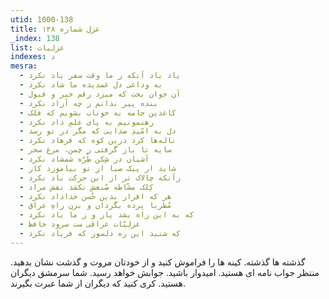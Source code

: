 ```yaml
---
utid: 1000-138
title: غزل شماره ۱۳۸
_index: 138
list: غزلیات
indexes: د
mesra:
  - یاد باد آنکه ز ما وقت سفر یاد نکرد
  - به وداعی دل غمدیده ما شاد نکرد
  - آن جوان بخت که میزد رقم خیر و قبول
  - بنده پیر ندانم ز چه آزاد نکرد
  - کاغذین جامه به خوناب بشویم که فلک
  - رهنمونیم به پای علمِ داد نکرد
  - دل به امّیدِ صدایی که مگر در تو رسد
  - ناله‌ها کرد درین کوه که فرهاد نکرد
  - سایه تا باز گرفتی ز چمن، مرغ سحر
  - آشیان در شِکن طُرّه شمشاد نکرد
  - شاید ار پیک صبا از تو بیاموزد کار
  - زآنکه چالاک تر از این حرکت باد نکرد
  - کِلک مشّاطه صُنعش نکشد نقش مراد
  - هر که اقرار بدین حُسن خداداد نکرد
  - مُطربا پرده بگردان و بزن راهِ عراق
  - که به این راه بشد یار و ز ما یاد نکرد
  - غزلیّات عراقی ست سرود حافظ
  - که شنید این ره دلسوز که فریاد نکرد
---
```

گذشته ها گذشته. کینه ها را فراموش کنید و از خودتان مروت و گذشت نشان بدهید. منتظر جواب نامه ای هستید. امیدوار باشید. جوابش خواهد رسید. شما سرمشق دیگران هستید. کری کنید که دیگران از شما عبرت بگیرند.

